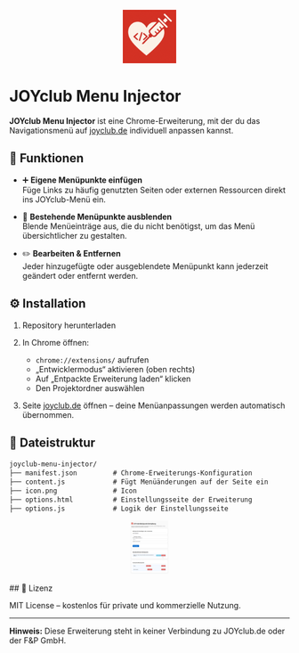 <p align="center">
  <img src="assets/icon.png" width="96" height="96" alt="JOYclub Menu Injector" />
</p>

# JOYclub Menu Injector

**JOYclub Menu Injector** ist eine Chrome-Erweiterung, mit der du das Navigationsmenü auf [joyclub.de](https://www.joyclub.de) individuell anpassen kannst.

## 🔧 Funktionen

- ➕ **Eigene Menüpunkte einfügen**  
  Füge Links zu häufig genutzten Seiten oder externen Ressourcen direkt ins JOYclub-Menü ein.

- 🙈 **Bestehende Menüpunkte ausblenden**  
  Blende Menüeinträge aus, die du nicht benötigst, um das Menü übersichtlicher zu gestalten.

- ✏️ **Bearbeiten & Entfernen**  
  Jeder hinzugefügte oder ausgeblendete Menüpunkt kann jederzeit geändert oder entfernt werden.

## ⚙️ Installation

1. Repository herunterladen

2. In Chrome öffnen:
   - `chrome://extensions/` aufrufen
   - „Entwicklermodus“ aktivieren (oben rechts)
   - Auf „Entpackte Erweiterung laden“ klicken
   - Den Projektordner auswählen

3. Seite [joyclub.de](https://www.joyclub.de) öffnen – deine Menüanpassungen werden automatisch übernommen.

## 📄 Dateistruktur

```
joyclub-menu-injector/
├── manifest.json         # Chrome-Erweiterungs-Konfiguration
├── content.js            # Fügt Menüänderungen auf der Seite ein
├── icon.png              # Icon
├── options.html          # Einstellungsseite der Erweiterung
├── options.js            # Logik der Einstellungsseite
```
<p align="center">
  <img src="assets/screenshot.png" height="96" alt="JOYclub Menu Injector Options" />
</p>
## 📝 Lizenz

MIT License – kostenlos für private und kommerzielle Nutzung.

---

**Hinweis:** Diese Erweiterung steht in keiner Verbindung zu JOYclub.de oder der F&P GmbH.
